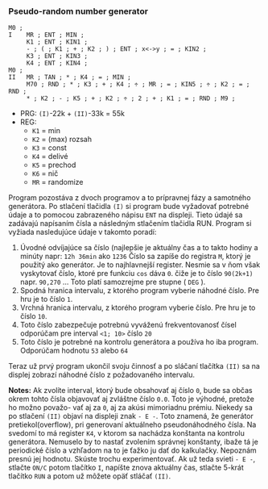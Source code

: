 ### Pseudo-random number generator
```
M0 ;
I    MR ; ENT ; MIN ;
     K1 ; ENT ; KIN1 ;
     - ; ( ; K1 ; + ; K2 ; ) ; ENT ; x<->y ; = ; KIN2 ;
     K3 ; ENT ; KIN3 ;
     K4 ; ENT ; KIN4 ;
M0 ;
II   MR ; TAN ; * ; K4 ; = ; MIN ;
     M70 ; RND ; * ; K3 ; + ; K4 ; ÷ ; MR ; = ; KIN5 ; ÷ ; K2 ; = ; RND ;
     * ; K2 ; - ; K5 ; + ; K2 ; ÷ ; 2 ; + ; K1 ; = ; RND ; M9 ;
```
- PRG: `(I)`-22k + `(II)`-33k = 55k
- REG:
  - `K1` = min
  - `K2` = (max) rozsah
  - `K3` = const
  - `K4` = delivé
  - `K5` = prechod
  - `K6` = nič
  - `MR` = randomize

Program pozostáva z dvoch programov a to prípravnej fázy a samotného generátora.
Po stlačení tlačidla `(I)` si program bude vyžadovať potrebné údaje a to pomocou
zabrazeného nápisu `ENT` na displeji. Tieto údajé sa zadávajú napísaním čísla
a následným stlačením tlačidla RUN. Program si vyžiada nasledujúce údaje v
takomto poradí:
1.   Úvodné odvíjajúce sa číslo (najlepšie je aktuálny čas a to takto
     hodiny a minúty napr: `12h 36min`  ako `1236`
     Číslo sa zapíše do registra `M`, ktorý je použitý ako generátor. Je to
     najhlavnejší register. Nesmie sa v ňom však vyskytovať číslo, ktoré pre
     funkciu `cos` dáva `0`. čiže je to číslo `90(2k+1)` napr. `90,270` ...
     Toto platí samozrejme pre stupne ( `DEG` ).
2.   Spodná hranica intervalu, z ktorého program vyberie náhodné číslo.
     Pre hru je to číslo `1`.
3.   Vrchná hranica intervalu, z ktorého program vyberie číslo.
     Pre hru je to číslo `10`.
4.   Toto číslo zabezpečuje potrebnú vyváženú frekventovanosť čísel odporúčam
     pre interval `<1; 10>` číslo `20`
5.   Toto číslo je potrebné na kontrolu generátora a používa ho iba program.
     Odporúčam hodnotu `53` alebo `64`

Teraz už prvý program ukončil svoju činnosť a po sláčaní tlačítka `(II)` sa na
displej zobrazí náhodné číslo z požadovaného intervalu.

**Notes:**
Ak zvolíte interval, ktorý bude obsahovať aj číslo `0`, bude sa občas okrem tohto
čísla objavovať aj zvláštne číslo `0.0`. Toto je výhodné, pretože ho možno považo-
vať aj za `0`, aj za akúsi mimoriadnu prémiu.
Niekedy sa po stlačení `(II)` objaví na displeji znak `- E -`. Toto znamená, že
generátor pretiekol(overflow), pri generovaní aktuálneho
pseudonáhodného čísla. Na svedomí to má register `K4`, v ktorom sa nachádza
konštanta na kontrolu generátora. Nemuselo by to nastať zvolením správnej
konštanty, ibaže tá je periodické číslo a vzhľadom na to je ťažko ju dať do
kalkulačky. Nepoznám presnú jej hodnotu. Skúste trochu experimentovať. Ak už
teda svieti `- E -`, stlačte `ON/C` potom tlačítko `I`, napíšte znova aktuálny čas,
stlačte 5-krát tlačítko `RUN` a potom už môžete opäť stláčať `(II)`.

